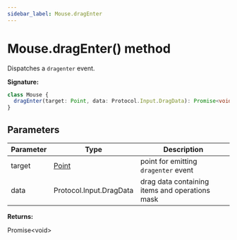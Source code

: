 ```yaml
---
sidebar_label: Mouse.dragEnter
---
```


# Mouse.dragEnter() method

Dispatches a `dragenter` event.

**Signature:**

```typescript
class Mouse {
  dragEnter(target: Point, data: Protocol.Input.DragData): Promise<void>;
}
```

## Parameters

| Parameter | Type                          | Description                                     |
| --------- | ----------------------------- | ----------------------------------------------- |
| target    | [Point](./puppeteer.point.md) | point for emitting <code>dragenter</code> event |
| data      | Protocol.Input.DragData       | drag data containing items and operations mask  |

**Returns:**

Promise&lt;void&gt;
